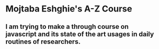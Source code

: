# Mojtaba Eshghie's A-Z Course
## I am trying to make a through course on javascript and its state of the art usages in daily routines of researchers.